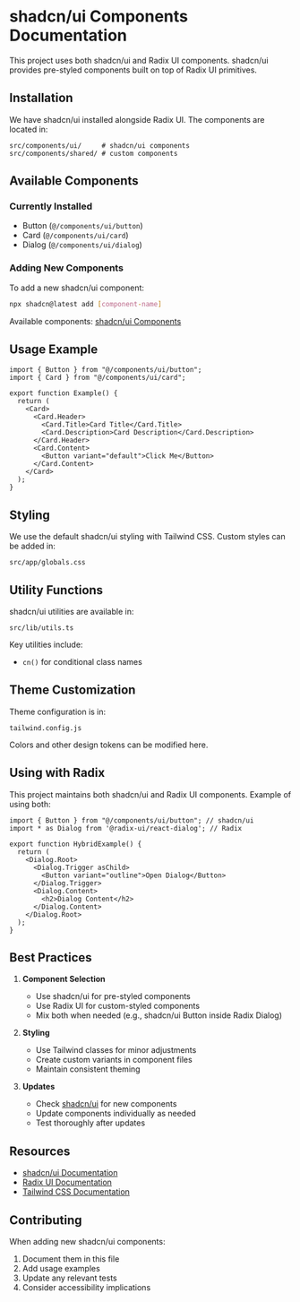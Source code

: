 # shadcn/ui Components Documentation

This project uses both shadcn/ui and Radix UI components. shadcn/ui provides pre-styled components built on top of Radix UI primitives.

## Installation

We have shadcn/ui installed alongside Radix UI. The components are located in:

```
src/components/ui/     # shadcn/ui components
src/components/shared/ # custom components
```

## Available Components

### Currently Installed

- Button (`@/components/ui/button`)
- Card (`@/components/ui/card`)
- Dialog (`@/components/ui/dialog`)

### Adding New Components

To add a new shadcn/ui component:

```bash
npx shadcn@latest add [component-name]
```

Available components: [shadcn/ui Components](https://ui.shadcn.com/docs/components)

## Usage Example

```tsx
import { Button } from "@/components/ui/button";
import { Card } from "@/components/ui/card";

export function Example() {
  return (
    <Card>
      <Card.Header>
        <Card.Title>Card Title</Card.Title>
        <Card.Description>Card Description</Card.Description>
      </Card.Header>
      <Card.Content>
        <Button variant="default">Click Me</Button>
      </Card.Content>
    </Card>
  );
}
```

## Styling

We use the default shadcn/ui styling with Tailwind CSS. Custom styles can be added in:

```
src/app/globals.css
```

## Utility Functions

shadcn/ui utilities are available in:

```
src/lib/utils.ts
```

Key utilities include:

- `cn()` for conditional class names

## Theme Customization

Theme configuration is in:

```
tailwind.config.js
```

Colors and other design tokens can be modified here.

## Using with Radix

This project maintains both shadcn/ui and Radix UI components. Example of using both:

```tsx
import { Button } from "@/components/ui/button"; // shadcn/ui
import * as Dialog from '@radix-ui/react-dialog'; // Radix

export function HybridExample() {
  return (
    <Dialog.Root>
      <Dialog.Trigger asChild>
        <Button variant="outline">Open Dialog</Button>
      </Dialog.Trigger>
      <Dialog.Content>
        <h2>Dialog Content</h2>
      </Dialog.Content>
    </Dialog.Root>
  );
}
```

## Best Practices

1. **Component Selection**

   - Use shadcn/ui for pre-styled components
   - Use Radix UI for custom-styled components
   - Mix both when needed (e.g., shadcn/ui Button inside Radix Dialog)

2. **Styling**

   - Use Tailwind classes for minor adjustments
   - Create custom variants in component files
   - Maintain consistent theming

3. **Updates**
   - Check [shadcn/ui](https://ui.shadcn.com) for new components
   - Update components individually as needed
   - Test thoroughly after updates

## Resources

- [shadcn/ui Documentation](https://ui.shadcn.com)
- [Radix UI Documentation](https://www.radix-ui.com)
- [Tailwind CSS Documentation](https://tailwindcss.com)

## Contributing

When adding new shadcn/ui components:

1. Document them in this file
2. Add usage examples
3. Update any relevant tests
4. Consider accessibility implications
